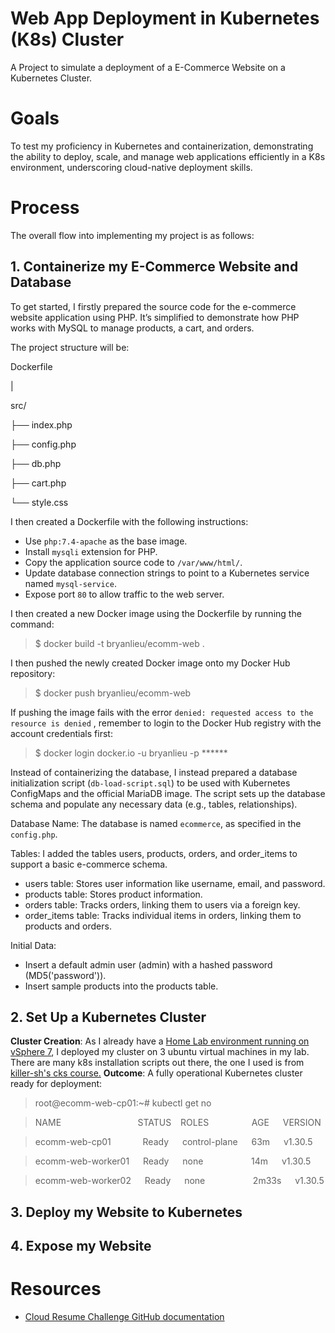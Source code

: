 # Web App Deployment in Kubernetes (K8s) Cluster

A Project to simulate a deployment of a E-Commerce Website on a Kubernetes Cluster.

# Goals

To test my proficiency in Kubernetes and containerization, demonstrating the ability to deploy, scale, and manage web applications efficiently in a K8s environment, underscoring cloud-native deployment skills.

#  Process

The overall flow into implementing my project is as follows:

## 1. Containerize my E-Commerce Website and Database

To get started, I firstly prepared the source code for the e-commerce website application using PHP. It’s simplified to demonstrate how PHP works with MySQL to manage products, a cart, and orders.

The project structure will be:

Dockerfile

|

src/

├── index.php

├── config.php

├── db.php

├── cart.php

└── style.css

I then created a Dockerfile with the following instructions:
   - Use `php:7.4-apache` as the base image.
   - Install `mysqli` extension for PHP.
   - Copy the application source code to `/var/www/html/`.
   - Update database connection strings to point to a Kubernetes service named `mysql-service`.
   - Expose port `80` to allow traffic to the web server.

I then created a new Docker image using the Dockerfile by running the command:

> $ docker build -t bryanlieu/ecomm-web .

I then pushed the newly created Docker image onto my Docker Hub repository:

> $ docker push bryanlieu/ecomm-web

If pushing the image fails with the error `denied: requested access to the resource is denied` , remember to login to the Docker Hub registry with the account credentials first:

> $ docker login docker.io -u bryanlieu -p ******

Instead of containerizing the database, I instead prepared a database initialization script (`db-load-script.sql`) to be used with Kubernetes ConfigMaps and the official MariaDB image. The script sets up the database schema and populate any necessary data (e.g., tables, relationships).

Database Name: The database is named `ecommerce`, as specified in the `config.php`.

Tables: I added the tables users, products, orders, and order_items to support a basic e-commerce schema.
- users table: Stores user information like username, email, and password.
- products table: Stores product information.
- orders table: Tracks orders, linking them to users via a foreign key.
- order_items table: Tracks individual items in orders, linking them to products and orders.

Initial Data:
- Insert a default admin user (admin) with a hashed password (MD5('password')).
- Insert sample products into the products table.

## 2. Set Up a Kubernetes Cluster

**Cluster Creation**: As I already have a [Home Lab environment running on vSphere 7](https://github.com/Bryan-LJX/homelab), I deployed my cluster on 3 ubuntu virtual machines in my lab. There are many k8s installation scripts out there, the one I used is from [killer-sh's cks course.](https://github.com/killer-sh/cks-course-environment/tree/master/cluster-setup/latest)
**Outcome**: A fully operational Kubernetes cluster ready for deployment:

> root@ecomm-web-cp01:~# kubectl get no

> NAME &emsp; &emsp; &emsp; &emsp; &emsp; &emsp; &ensp; STATUS &ensp; ROLES &emsp; &emsp; &emsp; &ensp; AGE &emsp; VERSION

> ecomm-web-cp01    &emsp; &emsp; &ensp;   Ready  &emsp;  control-plane  &emsp; 63m  &emsp;   v1.30.5

> ecomm-web-worker01 &emsp;   Ready &emsp;   none &emsp; &emsp; &emsp; &ensp;  &nbsp;      14m  &emsp;   v1.30.5

> ecomm-web-worker02  &emsp; Ready  &emsp;  none    &emsp; &emsp; &emsp; &ensp;  &nbsp;     2m33s &emsp;  v1.30.5


## 3. Deploy my Website to Kubernetes

## 4. Expose my Website


# Resources

- [Cloud Resume Challenge GitHub documentation](https://github.com/cloudresumechallenge/projects/blob/main/projects/kubernetes/cloud-resume-challenge.md)
